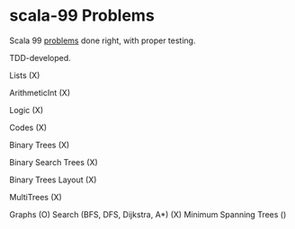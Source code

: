 # scala-99 Problems

Scala 99 [problems](http://aperiodic.net/phil/scala/s-99/) done right, with proper testing.

TDD-developed.

Lists (X)

ArithmeticInt (X)

Logic (X)

Codes (X)

Binary Trees (X)

Binary Search Trees (X)

Binary Trees Layout (X)

MultiTrees (X)

Graphs (O)
    Search (BFS, DFS, Dijkstra, A*) (X) 
    Minimum Spanning Trees ()
